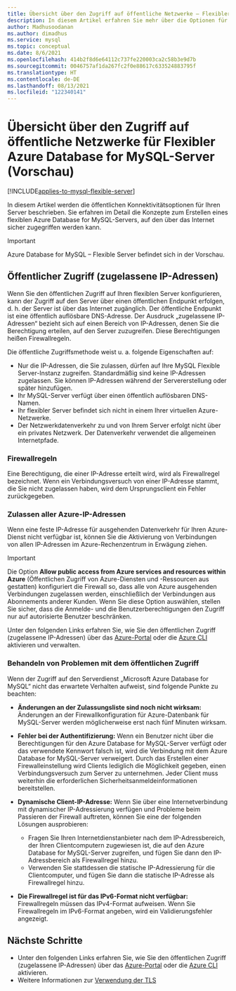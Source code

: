 ```yaml
---
title: Übersicht über den Zugriff auf öffentliche Netzwerke – Flexibler Azure Database for MySQL-Server
description: In diesem Artikel erfahren Sie mehr über die Optionen für den Zugriff auf öffentliche Netzwerke bei der Bereitstellungsoption „Flexibler Server“ für Azure Database for MySQL.
author: Madhusoodanan
ms.author: dimadhus
ms.service: mysql
ms.topic: conceptual
ms.date: 8/6/2021
ms.openlocfilehash: 414b2f8d6e64112c737fe220003ca2c58b3e9d7b
ms.sourcegitcommit: 0046757af1da267fc2f0e88617c633524883795f
ms.translationtype: HT
ms.contentlocale: de-DE
ms.lasthandoff: 08/13/2021
ms.locfileid: "122340141"
---
```

# <a name="public-network-access-for-azure-database-for-mysql---flexible-server-preview"></a>Übersicht über den Zugriff auf öffentliche Netzwerke für Flexibler Azure Database for MySQL-Server (Vorschau)

[!INCLUDE[applies-to-mysql-flexible-server](../includes/applies-to-mysql-flexible-server.md)]

In diesem Artikel werden die öffentlichen Konnektivitätsoptionen für Ihren Server beschrieben. Sie erfahren im Detail die Konzepte zum Erstellen eines flexiblen Azure Database for MySQL-Servers, auf den über das Internet sicher zugegriffen werden kann.

> [!IMPORTANT]
> Azure Database for MySQL – Flexible Server befindet sich in der Vorschau.

## <a name="public-access-allowed-ip-addresses"></a>Öffentlicher Zugriff (zugelassene IP-Adressen)

Wenn Sie den öffentlichen Zugriff auf Ihren flexiblen Server konfigurieren, kann der Zugriff auf den Server über einen öffentlichen Endpunkt erfolgen, d. h. der Server ist über das Internet zugänglich. Der öffentliche Endpunkt ist eine öffentlich auflösbare DNS-Adresse. Der Ausdruck „zugelassene IP-Adressen“ bezieht sich auf einen Bereich von IP-Adressen, denen Sie die Berechtigung erteilen, auf den Server zuzugreifen. Diese Berechtigungen heißen Firewallregeln.

Die öffentliche Zugriffsmethode weist u. a. folgende Eigenschaften auf:

* Nur die IP-Adressen, die Sie zulassen, dürfen auf Ihre MySQL Flexible Server-Instanz zugreifen. Standardmäßig sind keine IP-Adressen zugelassen. Sie können IP-Adressen während der Servererstellung oder später hinzufügen.
* Ihr MySQL-Server verfügt über einen öffentlich auflösbaren DNS-Namen.
* Ihr flexibler Server befindet sich nicht in einem Ihrer virtuellen Azure-Netzwerke.
* Der Netzwerkdatenverkehr zu und von Ihrem Server erfolgt nicht über ein privates Netzwerk. Der Datenverkehr verwendet die allgemeinen Internetpfade.

### <a name="firewall-rules"></a>Firewallregeln

Eine Berechtigung, die einer IP-Adresse erteilt wird, wird als Firewallregel bezeichnet. Wenn ein Verbindungsversuch von einer IP-Adresse stammt, die Sie nicht zugelassen haben, wird dem Ursprungsclient ein Fehler zurückgegeben.

### <a name="allowing-all-azure-ip-addresses"></a>Zulassen aller Azure-IP-Adressen

Wenn eine feste IP-Adresse für ausgehenden Datenverkehr für Ihren Azure-Dienst nicht verfügbar ist, können Sie die Aktivierung von Verbindungen von allen IP-Adressen im Azure-Rechenzentrum in Erwägung ziehen.

> [!IMPORTANT]
> Die Option **Allow public access from Azure services and resources within Azure** (Öffentlichen Zugriff von Azure-Diensten und -Ressourcen aus gestatten) konfiguriert die Firewall so, dass alle von Azure ausgehenden Verbindungen zugelassen werden, einschließlich der Verbindungen aus Abonnements anderer Kunden. Wenn Sie diese Option auswählen, stellen Sie sicher, dass die Anmelde- und die Benutzerberechtigungen den Zugriff nur auf autorisierte Benutzer beschränken.

Unter den folgenden Links erfahren Sie, wie Sie den öffentlichen Zugriff (zugelassene IP-Adressen) über das [Azure-Portal](how-to-manage-firewall-portal.md) oder die [Azure CLI](how-to-manage-firewall-cli.md) aktivieren und verwalten.

### <a name="troubleshooting-public-access-issues"></a>Behandeln von Problemen mit dem öffentlichen Zugriff

Wenn der Zugriff auf den Serverdienst „Microsoft Azure Database for MySQL“ nicht das erwartete Verhalten aufweist, sind folgende Punkte zu beachten:

* **Änderungen an der Zulassungsliste sind noch nicht wirksam:** Änderungen an der Firewallkonfiguration für Azure-Datenbank für MySQL-Server werden möglicherweise erst nach fünf Minuten wirksam.

* **Fehler bei der Authentifizierung:** Wenn ein Benutzer nicht über die Berechtigungen für den Azure Database for MySQL-Server verfügt oder das verwendete Kennwort falsch ist, wird die Verbindung mit dem Azure Database for MySQL-Server verweigert. Durch das Erstellen einer Firewalleinstellung wird Clients lediglich die Möglichkeit gegeben, einen Verbindungsversuch zum Server zu unternehmen. Jeder Client muss weiterhin die erforderlichen Sicherheitsanmeldeinformationen bereitstellen.

* **Dynamische Client-IP-Adresse:** Wenn Sie über eine Internetverbindung mit dynamischer IP-Adressierung verfügen und Probleme beim Passieren der Firewall auftreten, können Sie eine der folgenden Lösungen ausprobieren:

  * Fragen Sie Ihren Internetdienstanbieter nach dem IP-Adressbereich, der Ihren Clientcomputern zugewiesen ist, die auf den Azure Database for MySQL-Server zugreifen, und fügen Sie dann den IP-Adressbereich als Firewallregel hinzu.
  * Verwenden Sie stattdessen die statische IP-Adressierung für die Clientcomputer, und fügen Sie dann die statische IP-Adresse als Firewallregel hinzu.
  
* **Die Firewallregel ist für das IPv6-Format nicht verfügbar:** Firewallregeln müssen das IPv4-Format aufweisen. Wenn Sie Firewallregeln im IPv6-Format angeben, wird ein Validierungsfehler angezeigt.

## <a name="next-steps"></a>Nächste Schritte

* Unter den folgenden Links erfahren Sie, wie Sie den öffentlichen Zugriff (zugelassene IP-Adressen) über das [Azure-Portal](how-to-manage-firewall-portal.md) oder die [Azure CLI](how-to-manage-firewall-cli.md) aktivieren.
* Weitere Informationen zur [Verwendung der TLS](how-to-connect-tls-ssl.md)
